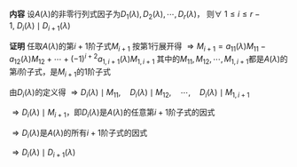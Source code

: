 **内容**
设$A(\lambda)$的非零行列式因子为$D_1(\lambda),D_2(\lambda),\cdots,D_r(\lambda)$，
则$\forall\ 1\le i\le r-1,\ D_i(\lambda)\mid D_{i+1}(\lambda)$

**证明**
任取$A(\lambda)$的第$i+1$阶子式$M_{i+1}$
按第1行展开得
$\Rightarrow M_{i+1}=a_{11}(\lambda)M_{11}-a_{12}(\lambda)M_{12}+\cdots+(-1)^{i+2}a_{1,i+1}(\lambda)M_{1,i+1}$
其中的$M_{11},M_{12},\cdots,M_{1,i+1}$都是$A(\lambda)$的第$i$阶子式，是$M_{i+1}$的1阶子式

由$D_i(\lambda)$的定义得
$\Rightarrow D_i(\lambda)\mid M_{11},\quad D_i(\lambda)\mid M_{12},\quad \cdots,\quad D_i(\lambda)\mid M_{1,i+1}$

$\Rightarrow D_i(\lambda)\mid M_{i+1}$，即$D_i(\lambda)$是$A(\lambda)$的任意第$i+1$阶子式的因式

$\Rightarrow D_i(\lambda)$是$A(\lambda)$的所有$i+1$阶子式的因式

$\Rightarrow D_i(\lambda)\mid D_{i+1}(\lambda)$
